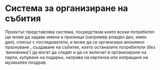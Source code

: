 # Система за организиране на събития
Проектът представлява система, посредством която всеки потребител ще може да задава имена и празници (например рожден ден, имен ден), списък с последователи, 
и може да се организира анонимно празнуване , създаване на събитие, което останалите потребители (без 'виновника') да могат да следят и да се включат 
в организиране на парти, купуване на подарък, направа на картичка или изпращане на музикален поздрав.

